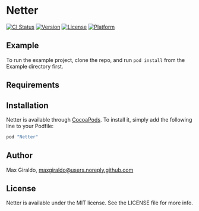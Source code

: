 # Netter

[![CI Status](http://img.shields.io/travis/maxgiraldo/Netter.svg?style=flat)](https://travis-ci.org/maxgiraldo/Netter)
[![Version](https://img.shields.io/cocoapods/v/Netter.svg?style=flat)](http://cocoapods.org/pods/Netter)
[![License](https://img.shields.io/cocoapods/l/Netter.svg?style=flat)](http://cocoapods.org/pods/Netter)
[![Platform](https://img.shields.io/cocoapods/p/Netter.svg?style=flat)](http://cocoapods.org/pods/Netter)

## Example

To run the example project, clone the repo, and run `pod install` from the Example directory first.

## Requirements

## Installation

Netter is available through [CocoaPods](http://cocoapods.org). To install
it, simply add the following line to your Podfile:

```ruby
pod "Netter"
```

## Author

Max Giraldo, maxgiraldo@users.noreply.github.com

## License

Netter is available under the MIT license. See the LICENSE file for more info.
